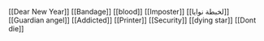 [[Dear New Year]]
[[Bandage]]
[[blood]]
[[Imposter]]
[[لخبطة نوايا]]
[[Guardian angel]]
[[Addicted]]
[[Printer]]
[[Security]]
[[dying star]]
[[Dont die]]
